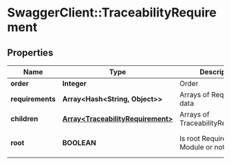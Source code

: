 # SwaggerClient::TraceabilityRequirement

## Properties
Name | Type | Description | Notes
------------ | ------------- | ------------- | -------------
**order** | **Integer** | Order | [optional] 
**requirements** | **Array&lt;Hash&lt;String, Object&gt;&gt;** | Arrays of Requirement data | [optional] 
**children** | [**Array&lt;TraceabilityRequirement&gt;**](TraceabilityRequirement.md) | Arrays of TraceabilityRequirement | [optional] 
**root** | **BOOLEAN** | Is root Requirement Module or not | [optional] [default to false]


